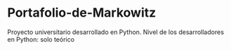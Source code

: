 # Portafolio-de-Markowitz
Proyecto universitario desarrollado en Python. Nivel de los desarrolladores en Python: solo teórico

